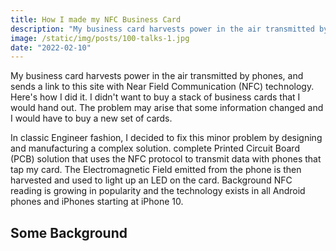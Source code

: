 ```yaml
---
title: How I made my NFC Business Card
description: "My business card harvests power in the air transmitted by phones, and sends a link to this site with NFC technology. Here's how I did it."
image: /static/img/posts/100-talks-1.jpg
date: "2022-02-10"
---
```


My business card harvests power in the air transmitted by phones, and sends a link to this site with Near Field Communication (NFC) technology. Here's how I did it. I didn't want to buy a stack of business cards that I would hand out. The problem may arise that some information changed and I would have to buy a new set of cards. 

In classic Engineer fashion, I decided to fix this minor problem by designing and manufacturing a complex solution. complete Printed Circuit Board (PCB) solution that uses the NFC protocol to transmit data with phones that tap my card. The Electromagnetic Field emitted from the phone is then harvested and used to light up an LED on the card. Background NFC reading is growing in popularity and the technology exists in all Android phones and iPhones starting at iPhone 10.


## Some Background